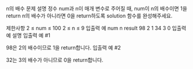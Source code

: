n의 배수
문제 설명
정수 num과 n이 매개 변수로 주어질 때, num이 n의 배수이면 1을 return n의 배수가 아니라면 0을 return하도록 solution 함수를 완성해주세요.

제한사항
2 ≤ num ≤ 100
2 ≤ n ≤ 9
입출력 예
num	n	result
98	2	1
34	3	0
입출력 예 설명
입출력 예 #1

98은 2의 배수이므로 1을 return합니다.
입출력 예 #2

32는 3의 배수가 아니므로 0을 return합니다.